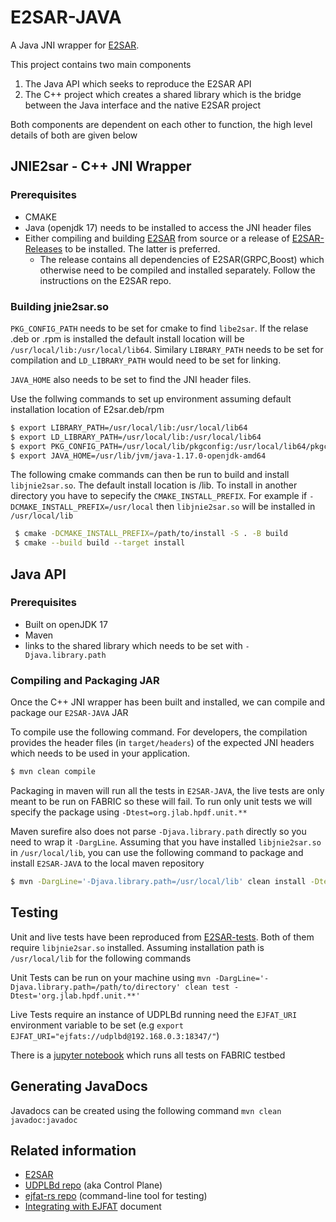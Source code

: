 # E2SAR-JAVA
A Java JNI wrapper for [E2SAR](https://github.com/JeffersonLab/E2SAR). 

This project contains two main components
1. The Java API which seeks to reproduce the E2SAR API 
2. The C++ project which creates a shared library which is the bridge between the Java interface and the native E2SAR project

Both components are dependent on each other to function, the high level details of both are given below

## JNIE2sar - C++ JNI Wrapper
### Prerequisites

- CMAKE 
- Java (openjdk 17) needs to be installed to access the JNI header files
-  Either compiling and building [E2SAR](https://github.com/JeffersonLab/E2SAR) from source or a release of [E2SAR-Releases](https://github.com/JeffersonLab/E2SAR/releases/) to be installed. The latter is preferred. 
    - The release contains all dependencies of E2SAR(GRPC,Boost) which otherwise need to be compiled and installed separately. Follow the instructions on the E2SAR repo.

### Building jnie2sar.so

`PKG_CONFIG_PATH` needs to be set for cmake to find `libe2sar`. If the relase .deb or .rpm is installed the default install location will be `/usr/local/lib:/usr/local/lib64`. Similary `LIBRARY_PATH` needs to be set for compilation and `LD_LIBRARY_PATH` would need to be set for linking.

`JAVA_HOME` also needs to be set to find the JNI header files.

Use the follwing commands to set up environment assuming default installation location of E2sar.deb/rpm

```bash
$ export LIBRARY_PATH=/usr/local/lib:/usr/local/lib64 
$ export LD_LIBRARY_PATH=/usr/local/lib:/usr/local/lib64  
$ export PKG_CONFIG_PATH=/usr/local/lib/pkgconfig:/usr/local/lib64/pkgconfig
$ export JAVA_HOME=/usr/lib/jvm/java-1.17.0-openjdk-amd64
```

The following cmake commands can then be run to build and install `libjnie2sar.so`. The default install location is  /lib. To install in another directory you have to sepecify the `CMAKE_INSTALL_PREFIX`. For example if `-DCMAKE_INSTALL_PREFIX=/usr/local` then `libjnie2sar.so` will be installed in `/usr/local/lib`

```bash
 $ cmake -DCMAKE_INSTALL_PREFIX=/path/to/install -S . -B build
 $ cmake --build build --target install
```
 

## Java API

### Prerequisites
- Built on openJDK 17
- Maven
- links to the shared library which needs to be set with `-Djava.library.path`

### Compiling and Packaging JAR

Once the C++ JNI wrapper has been built and installed, we can compile and package our `E2SAR-JAVA` JAR

To compile use the following command. For developers, the compilation provides the header files (in `target/headers`) of the expected JNI headers which needs to be used in your application. 
```bash
$ mvn clean compile
```
Packaging in maven will run all the tests in `E2SAR-JAVA`, the live tests are only meant to be run on FABRIC so these will fail. To run only unit tests we will specify the package using `-Dtest=org.jlab.hpdf.unit.**` 

Maven surefire also does not parse `-Djava.library.path` directly so you need to wrap it `-DargLine`. Assuming that you have installed `libjnie2sar.so` in `/usr/local/lib`, you can use the following command to package and install `E2SAR-JAVA` to the local maven repository

```bash
$ mvn -DargLine='-Djava.library.path=/usr/local/lib' clean install -Dtest='org.jlab.hpdf.unit.**'
```

## Testing

Unit and live tests have been reproduced from [E2SAR-tests](https://github.com/JeffersonLab/E2SAR/tree/main/test). Both of them require `libjnie2sar.so` installed. Assuming installation path is `/usr/local/lib` for the following commands

Unit Tests can be run on your machine using `mvn -DargLine='-Djava.library.path=/path/to/directory' clean test -Dtest='org.jlab.hpdf.unit.**'`

Live Tests require an instance of UDPLBd running need the `EJFAT_URI` environment variable to be set (e.g `export EJFAT_URI="ejfats://udplbd@192.168.0.3:18347/"`)

There is a [jupyter notebook](scripts/notebooks/EJFAT/E2SAR-release-tester.ipynb) which runs all tests on FABRIC testbed 

## Generating JavaDocs
Javadocs can be created using the following command
`mvn clean javadoc:javadoc`

## Related information
- [E2SAR](https://github.com/JeffersonLab/E2SAR)
- [UDPLBd repo](https://github.com/esnet/udplbd) (aka Control Plane)
- [ejfat-rs repo](https://github.com/esnet/ejfat-rs) (command-line tool for testing)
- [Integrating with EJFAT](https://docs.google.com/document/d/1aUju_pWtHpS0Coesu8dC7HP6LbuKBJZqRYAMSSBtpWQ/edit#heading=h.zbhmzz3u1sna) document